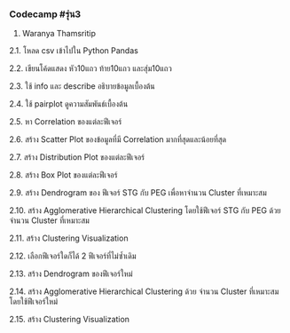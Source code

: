 ### Codecamp #รุ่น3
  1. Waranya Thamsritip

  2.1. โหลด csv เข้าไปใน Python Pandas

  2.2. เขียนโค้ดแสดง หัว10แถว ท้าย10แถว และสุ่ม10แถว

  2.3. ใช้ info และ describe อธิบายข้อมูลเบื้องต้น

  2.4. ใช้ pairplot ดูความสัมพันธ์เบื้องต้น

  2.5. หา Correlation ของแต่ละฟีเจอร์

  2.6. สร้าง Scatter Plot ของข้อมูลที่มี Correlation มากที่สุดและน้อยที่สุด

  2.7. สร้าง Distribution Plot ของแต่ละฟีเจอร์

  2.8. สร้าง Box Plot ของแต่ละฟีเจอร์

  2.9. สร้าง Dendrogram ของ ฟีเจอร์ STG กับ PEG เพื่อหาจำนวน Cluster ที่เหมาะสม 

  2.10. สร้าง Agglomerative Hierarchical Clustering โดยใช้ฟีเจอร์ STG กับ PEG ด้วยจำนวน Cluster ที่เหมาะสม 

  2.11. สร้าง Clustering Visualization

  2.12. เลือกฟีเจอร์ใดก็ได้ 2 ฟีเจอร์ที่ไม่ซ้ำเดิม

  2.13. สร้าง Dendrogram ของฟีเจอร์ใหม่

  2.14. สร้าง Agglomerative Hierarchical Clustering ด้วย จำนวน Cluster ที่เหมาะสม โดยใช้ฟีเจอร์ใหม่

  2.15. สร้าง Clustering Visualization


